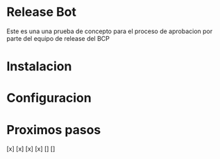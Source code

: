 # Release Bot

Este es una una prueba de concepto para el proceso de aprobacion por parte del equipo de release del BCP

# Instalacion

# Configuracion

# Proximos pasos

[x] 
[x]
[x]
[x]
[]
[]